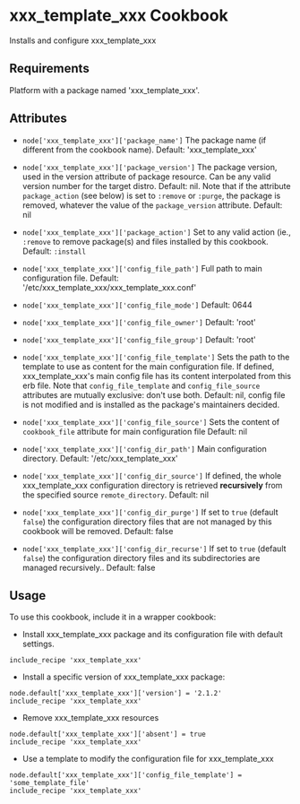 xxx_template_xxx Cookbook
=============

Installs and configure xxx_template_xxx

Requirements
------------

Platform with a package named 'xxx_template_xxx'.

Attributes
----------

- `node['xxx_template_xxx']['package_name']`
  The package name (if different from the cookbook name).
  Default: 'xxx_template_xxx'

- `node['xxx_template_xxx']['package_version']`
  The package version, used in the version attribute of package resource.
  Can be any valid version number for the target distro.
  Default: nil. 
  Note that if the attribute `package_action` (see below) is set to `:remove` or
    `:purge`, the package is removed, whatever the value of the `package_version`
    attribute.
  Default: nil

- `node['xxx_template_xxx']['package_action']`
  Set to any valid action (ie., `:remove` to remove package(s) and files installed by this cookbook.
  Default: `:install`

- `node['xxx_template_xxx']['config_file_path']`
  Full path to main configuration file.
  Default: '/etc/xxx_template_xxx/xxx_template_xxx.conf'

- `node['xxx_template_xxx']['config_file_mode']`
  Default: 0644

- `node['xxx_template_xxx']['config_file_owner']`
  Default: 'root'

- `node['xxx_template_xxx']['config_file_group']`
  Default: 'root'

- `node['xxx_template_xxx']['config_file_template']`
  Sets the path to the template to use as content for the main configuration
    file. If defined, xxx_template_xxx's main config file has its content
    interpolated from this erb file.
  Note that `config_file_template` and `config_file_source` attributes
    are mutually exclusive: don't use both.
  Default: nil, config file is not modified and is installed as the package's
    maintainers decided.

- `node['xxx_template_xxx']['config_file_source']`
  Sets the content of `cookbook_file` attribute for main configuration file
  Default: nil 

- `node['xxx_template_xxx']['config_dir_path']`
  Main configuration directory.
  Default: '/etc/xxx_template_xxx'

- `node['xxx_template_xxx']['config_dir_source']`
  If defined, the whole xxx_template_xxx configuration directory is retrieved
  **recursively** from the specified source `remote_directory`.
  Default: nil

- `node['xxx_template_xxx']['config_dir_purge']`
  If set to `true` (default `false`) the configuration directory files
    that are not managed by this cookbook will be removed.
  Default: false

- `node['xxx_template_xxx']['config_dir_recurse']`
  If set to `true` (default `false`) the configuration directory files
    and its subdirectories are managed recursively..
  Default: false

Usage
-----

To use this cookbook, include it in a wrapper cookbook:

* Install xxx_template_xxx package and its configuration file with default settings.

 ```
 include_recipe 'xxx_template_xxx'
 ```

* Install a specific version of xxx_template_xxx package:

 ```
 node.default['xxx_template_xxx']['version'] = '2.1.2'
 include_recipe 'xxx_template_xxx'
 ```

* Remove xxx_template_xxx resources

 ```
 node.default['xxx_template_xxx']['absent'] = true
 include_recipe 'xxx_template_xxx'
 ```

* Use a template to modify the configuration file for xxx_template_xxx

 ```
 node.default['xxx_template_xxx']['config_file_template'] = 'some_template_file'
 include_recipe 'xxx_template_xxx'
 ```
